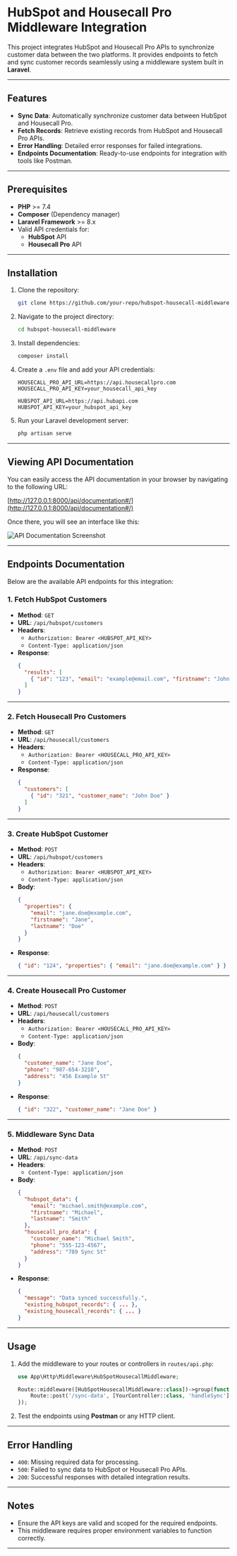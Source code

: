 # HubSpot and Housecall Pro Middleware Integration

This project integrates HubSpot and Housecall Pro APIs to synchronize customer data between the two platforms. It provides endpoints to fetch and sync customer records seamlessly using a middleware system built in **Laravel**.

---

## Features

- **Sync Data**: Automatically synchronize customer data between HubSpot and Housecall Pro.
- **Fetch Records**: Retrieve existing records from HubSpot and Housecall Pro APIs.
- **Error Handling**: Detailed error responses for failed integrations.
- **Endpoints Documentation**: Ready-to-use endpoints for integration with tools like Postman.

---

## Prerequisites

- **PHP** >= 7.4
- **Composer** (Dependency manager)
- **Laravel Framework** >= 8.x
- Valid API credentials for:
  - **HubSpot** API
  - **Housecall Pro** API

---

## Installation

1. Clone the repository:
   ```bash
   git clone https://github.com/your-repo/hubspot-housecall-middleware.git
   ```

2. Navigate to the project directory:
   ```bash
   cd hubspot-housecall-middleware
   ```

3. Install dependencies:
   ```bash
   composer install
   ```

4. Create a `.env` file and add your API credentials:
   ```dotenv
   HOUSECALL_PRO_API_URL=https://api.housecallpro.com
   HOUSECALL_PRO_API_KEY=your_housecall_api_key

   HUBSPOT_API_URL=https://api.hubapi.com
   HUBSPOT_API_KEY=your_hubspot_api_key
   ```

5. Run your Laravel development server:
   ```bash
   php artisan serve
   ```

---

## Viewing API Documentation

You can easily access the API documentation in your browser by navigating to the following URL:

[http://127.0.0.1:8000/api/documentation#/](http://127.0.0.1:8000/api/documentation#/)

Once there, you will see an interface like this:

![API Documentation Screenshot](public/assets/images/Screenshot_2024-12-23_175204.png)

---

## Endpoints Documentation

Below are the available API endpoints for this integration:

### 1. Fetch HubSpot Customers

- **Method**: `GET`  
- **URL**: `/api/hubspot/customers`  
- **Headers**:
  - `Authorization: Bearer <HUBSPOT_API_KEY>`
  - `Content-Type: application/json`  
- **Response**:
  ```json
  {
    "results": [
      { "id": "123", "email": "example@email.com", "firstname": "John" }
    ]
  }
  ```

---

### 2. Fetch Housecall Pro Customers

- **Method**: `GET`  
- **URL**: `/api/housecall/customers`  
- **Headers**:
  - `Authorization: Bearer <HOUSECALL_PRO_API_KEY>`
  - `Content-Type: application/json`  
- **Response**:
  ```json
  {
    "customers": [
      { "id": "321", "customer_name": "John Doe" }
    ]
  }
  ```

---

### 3. Create HubSpot Customer

- **Method**: `POST`  
- **URL**: `/api/hubspot/customers`  
- **Headers**:
  - `Authorization: Bearer <HUBSPOT_API_KEY>`
  - `Content-Type: application/json`  
- **Body**:
  ```json
  {
    "properties": {
      "email": "jane.doe@example.com",
      "firstname": "Jane",
      "lastname": "Doe"
    }
  }
  ```
- **Response**:
  ```json
  { "id": "124", "properties": { "email": "jane.doe@example.com" } }
  ```

---

### 4. Create Housecall Pro Customer

- **Method**: `POST`  
- **URL**: `/api/housecall/customers`  
- **Headers**:
  - `Authorization: Bearer <HOUSECALL_PRO_API_KEY>`
  - `Content-Type: application/json`  
- **Body**:
  ```json
  {
    "customer_name": "Jane Doe",
    "phone": "987-654-3210",
    "address": "456 Example St"
  }
  ```
- **Response**:
  ```json
  { "id": "322", "customer_name": "Jane Doe" }
  ```

---

### 5. Middleware Sync Data

- **Method**: `POST`  
- **URL**: `/api/sync-data`  
- **Headers**:
  - `Content-Type: application/json`  
- **Body**:
  ```json
  {
    "hubspot_data": {
      "email": "michael.smith@example.com",
      "firstname": "Michael",
      "lastname": "Smith"
    },
    "housecall_pro_data": {
      "customer_name": "Michael Smith",
      "phone": "555-123-4567",
      "address": "789 Sync St"
    }
  }
  ```
- **Response**:
  ```json
  {
    "message": "Data synced successfully.",
    "existing_hubspot_records": { ... },
    "existing_housecall_records": { ... }
  }
  ```

---

## Usage

1. Add the middleware to your routes or controllers in `routes/api.php`:
   ```php
   use App\Http\Middleware\HubSpotHousecallMiddleware;

   Route::middleware([HubSpotHousecallMiddleware::class])->group(function () {
       Route::post('/sync-data', [YourController::class, 'handleSync']);
   });
   ```

2. Test the endpoints using **Postman** or any HTTP client.

---

## Error Handling

- `400`: Missing required data for processing.
- `500`: Failed to sync data to HubSpot or Housecall Pro APIs.
- `200`: Successful responses with detailed integration results.

---

## Notes

- Ensure the API keys are valid and scoped for the required endpoints.
- This middleware requires proper environment variables to function correctly.

---

